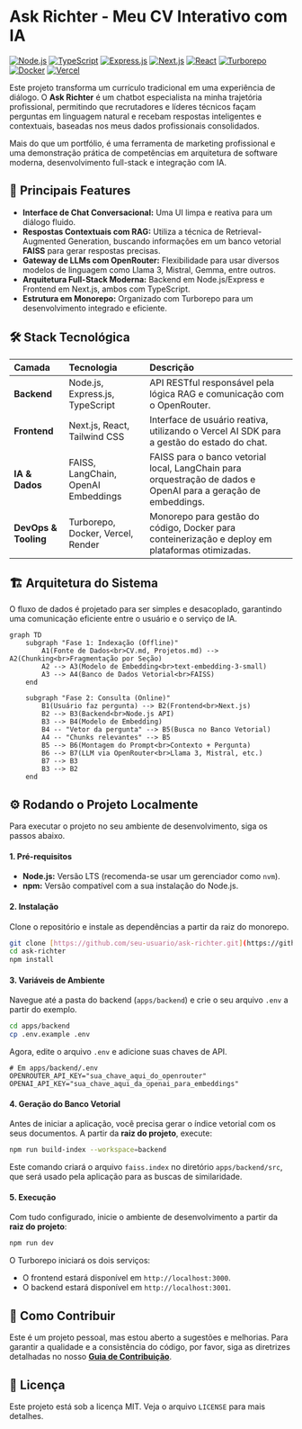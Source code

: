 # Ask Richter - Meu CV Interativo com IA

[![Node.js](https://img.shields.io/badge/Node.js-339933?style=for-the-badge&logo=nodedotjs&logoColor=white)](https://nodejs.org/)
[![TypeScript](https://img.shields.io/badge/TypeScript-3178C6?style=for-the-badge&logo=typescript&logoColor=white)](https://www.typescriptlang.org/)
[![Express.js](https://img.shields.io/badge/Express.js-000000?style=for-the-badge&logo=express&logoColor=white)](https://expressjs.com/)
[![Next.js](https://img.shields.io/badge/Next.js-000000?style=for-the-badge&logo=nextdotjs&logoColor=white)](https://nextjs.org/)
[![React](https://img.shields.io/badge/React-61DAFB?style=for-the-badge&logo=react&logoColor=black)](https://reactjs.org/)
[![Turborepo](https://img.shields.io/badge/Turborepo-EF4444?style=for-the-badge&logo=turborepo&logoColor=white)](https://turbo.build/)
[![Docker](https://img.shields.io/badge/Docker-2496ED?style=for-the-badge&logo=docker&logoColor=white)](https://www.docker.com/)
[![Vercel](https://img.shields.io/badge/Vercel-000000?style=for-the-badge&logo=vercel&logoColor=white)](https://vercel.com/)

Este projeto transforma um currículo tradicional em uma experiência de diálogo. O **Ask Richter** é um chatbot especialista na minha trajetória profissional, permitindo que recrutadores e líderes técnicos façam perguntas em linguagem natural e recebam respostas inteligentes e contextuais, baseadas nos meus dados profissionais consolidados.

Mais do que um portfólio, é uma ferramenta de marketing profissional e uma demonstração prática de competências em arquitetura de software moderna, desenvolvimento full-stack e integração com IA.

## 🚀 Principais Features

- **Interface de Chat Conversacional:** Uma UI limpa e reativa para um diálogo fluido.
- **Respostas Contextuais com RAG:** Utiliza a técnica de Retrieval-Augmented Generation, buscando informações em um banco vetorial **FAISS** para gerar respostas precisas.
- **Gateway de LLMs com OpenRouter:** Flexibilidade para usar diversos modelos de linguagem como Llama 3, Mistral, Gemma, entre outros.
- **Arquitetura Full-Stack Moderna:** Backend em Node.js/Express e Frontend em Next.js, ambos com TypeScript.
- **Estrutura em Monorepo:** Organizado com Turborepo para um desenvolvimento integrado e eficiente.

## 🛠️ Stack Tecnológica

| Camada               | Tecnologia                          | Descrição                                                                                                      |
| :------------------- | :---------------------------------- | :------------------------------------------------------------------------------------------------------------- |
| **Backend**          | Node.js, Express.js, TypeScript     | API RESTful responsável pela lógica RAG e comunicação com o OpenRouter.                                        |
| **Frontend**         | Next.js, React, Tailwind CSS        | Interface de usuário reativa, utilizando o Vercel AI SDK para a gestão do estado do chat.                      |
| **IA & Dados**       | FAISS, LangChain, OpenAI Embeddings | FAISS para o banco vetorial local, LangChain para orquestração de dados e OpenAI para a geração de embeddings. |
| **DevOps & Tooling** | Turborepo, Docker, Vercel, Render   | Monorepo para gestão do código, Docker para conteinerização e deploy em plataformas otimizadas.                |

## 🏗️ Arquitetura do Sistema

O fluxo de dados é projetado para ser simples e desacoplado, garantindo uma comunicação eficiente entre o usuário e o serviço de IA.

```mermaid
graph TD
    subgraph "Fase 1: Indexação (Offline)"
        A1(Fonte de Dados<br>CV.md, Projetos.md) --> A2(Chunking<br>Fragmentação por Seção)
        A2 --> A3(Modelo de Embedding<br>text-embedding-3-small)
        A3 --> A4(Banco de Dados Vetorial<br>FAISS)
    end

    subgraph "Fase 2: Consulta (Online)"
        B1(Usuário faz pergunta) --> B2(Frontend<br>Next.js)
        B2 --> B3(Backend<br>Node.js API)
        B3 --> B4(Modelo de Embedding)
        B4 -- "Vetor da pergunta" --> B5(Busca no Banco Vetorial)
        A4 -- "Chunks relevantes" --> B5
        B5 --> B6(Montagem do Prompt<br>Contexto + Pergunta)
        B6 --> B7(LLM via OpenRouter<br>Llama 3, Mistral, etc.)
        B7 --> B3
        B3 --> B2
    end
````

## ⚙️ Rodando o Projeto Localmente

Para executar o projeto no seu ambiente de desenvolvimento, siga os passos abaixo.

#### 1\. Pré-requisitos

  - **Node.js:** Versão LTS (recomenda-se usar um gerenciador como `nvm`).
  - **npm:** Versão compatível com a sua instalação do Node.js.

#### 2\. Instalação

Clone o repositório e instale as dependências a partir da raiz do monorepo.

```bash
git clone [https://github.com/seu-usuario/ask-richter.git](https://github.com/seu-usuario/ask-richter.git)
cd ask-richter
npm install
```

#### 3\. Variáveis de Ambiente

Navegue até a pasta do backend (`apps/backend`) e crie o seu arquivo `.env` a partir do exemplo.

```bash
cd apps/backend
cp .env.example .env
```

Agora, edite o arquivo `.env` e adicione suas chaves de API.

```env
# Em apps/backend/.env
OPENROUTER_API_KEY="sua_chave_aqui_do_openrouter"
OPENAI_API_KEY="sua_chave_aqui_da_openai_para_embeddings"
```

#### 4\. Geração do Banco Vetorial

Antes de iniciar a aplicação, você precisa gerar o índice vetorial com os seus documentos. A partir da **raiz do projeto**, execute:

```bash
npm run build-index --workspace=backend
```

Este comando criará o arquivo `faiss.index` no diretório `apps/backend/src`, que será usado pela aplicação para as buscas de similaridade.

#### 5\. Execução

Com tudo configurado, inicie o ambiente de desenvolvimento a partir da **raiz do projeto**:

```bash
npm run dev
```

O Turborepo iniciará os dois serviços:

  - O frontend estará disponível em `http://localhost:3000`.
  - O backend estará disponível em `http://localhost:3001`.

## 🤝 Como Contribuir

Este é um projeto pessoal, mas estou aberto a sugestões e melhorias. Para garantir a qualidade e a consistência do código, por favor, siga as diretrizes detalhadas no nosso **[Guia de Contribuição](https://www.google.com/search?q=CONTRIBUTING.md)**.

## 📄 Licença

Este projeto está sob a licença MIT. Veja o arquivo `LICENSE` para mais detalhes.
